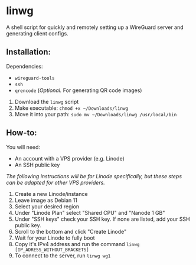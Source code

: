 # linwg
A shell script for quickly and remotely setting up a WireGuard server and generating client configs.

## Installation:

Dependencies:
* `wireguard-tools`
* `ssh`
* `qrencode` (*Optional.* For generating QR code images)

1. Download the `linwg` script
2. Make executable: `chmod +x ~/Downloads/linwg`
3. Move it into your path: `sudo mv ~/Downloads/linwg /usr/local/bin`

## How-to:

You will need:
* An account with a VPS provider (e.g. Linode)
* An SSH public key

*The following instructions will be for Linode specifically,
but these steps can be adapted for other VPS providers.*

1. Create a new Linode/instance
2. Leave image as Debian 11
3. Select your desired region
4. Under "Linode Plan" select "Shared CPU" and "Nanode 1 GB"
5. Under "SSH keys" check your SSH key. If none are listed, add your SSH public key.
6. Scroll to the bottom and click "Create Linode"
7. Wait for your Linode to fully boot
8. Copy it's IPv4 address and run the command `linwg [IP_ADRESS_WITHOUT_BRACKETS]`
9. To connect to the server, run `linwg wg1`
